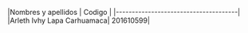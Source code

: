 |Nombres y apellidos        | Codigo   |
|--------------------------------------|
|Arleth Ivhy Lapa Carhuamaca| 201610599|

